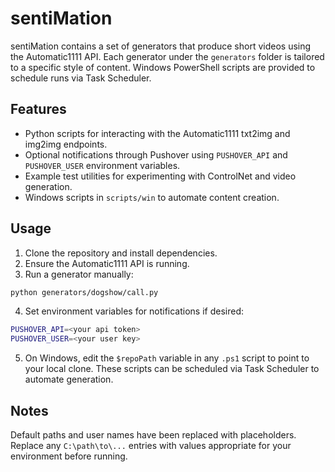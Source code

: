 # sentiMation

sentiMation contains a set of generators that produce short videos using the Automatic1111 API. Each generator under the `generators` folder is tailored to a specific style of content. Windows PowerShell scripts are provided to schedule runs via Task Scheduler.

## Features

- Python scripts for interacting with the Automatic1111 txt2img and img2img endpoints.
- Optional notifications through Pushover using `PUSHOVER_API` and `PUSHOVER_USER` environment variables.
- Example test utilities for experimenting with ControlNet and video generation.
- Windows scripts in `scripts/win` to automate content creation.

## Usage

1. Clone the repository and install dependencies.
2. Ensure the Automatic1111 API is running.
3. Run a generator manually:

```bash
python generators/dogshow/call.py
```

4. Set environment variables for notifications if desired:

```bash
PUSHOVER_API=<your api token>
PUSHOVER_USER=<your user key>
```

5. On Windows, edit the `$repoPath` variable in any `.ps1` script to point to your local clone. These scripts can be scheduled via Task Scheduler to automate generation.

## Notes

Default paths and user names have been replaced with placeholders. Replace any `C:\path\to\...` entries with values appropriate for your environment before running.
